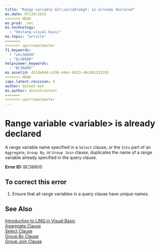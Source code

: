 ```yaml
---
title: "Range variable &lt;variable&gt; is already declared"
ms.date: 07/20/2015
<<<<<<< HEAD
ms.prod: .net
ms.technology: 
  - "devlang-visual-basic"
ms.topic: "article"
=======
>>>>>>> upstream/master
f1_keywords: 
  - "vbc36600"
  - "bc36600"
helpviewer_keywords: 
  - "BC36600"
ms.assetid: d53da04d-cd36-44ec-8b23-48cd81231191
<<<<<<< HEAD
caps.latest.revision: 4
author: dotnet-bot
ms.author: dotnetcontent
=======
>>>>>>> upstream/master
---
```

# Range variable &lt;variable&gt; is already declared
A range variable name specified in a `Select` clause, or the `Into` part of an `Aggregate`, `Group By`, or `Group Join` clause, duplicates the name of a range variable already specified in the query clause.  
  
 **Error ID:** BC36600  
  
## To correct this error  
  
1.  Ensure that all range variables in a query clause have unique names.  
  
## See Also  
 [Introduction to LINQ in Visual Basic](../../visual-basic/programming-guide/language-features/linq/introduction-to-linq.md)  
 [Aggregate Clause](../../visual-basic/language-reference/queries/aggregate-clause.md)  
 [Select Clause](../../visual-basic/language-reference/queries/select-clause.md)  
 [Group By Clause](../../visual-basic/language-reference/queries/group-by-clause.md)  
 [Group Join Clause](../../visual-basic/language-reference/queries/group-join-clause.md)
